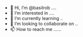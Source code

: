- 👋 Hi, I’m @basilrob ....
- 👀 I’m interested in ....
- 🌱 I’m currently learning ..
- 💞️ I’m looking to collaborate on ..
- 📫 How to reach me ......

<!---
basilrob/basilrob is a ✨ special ✨ repository because its `README.md` (this file) appears on your GitHub profile.
You can click the Preview link to take a look at your changes.
--->
